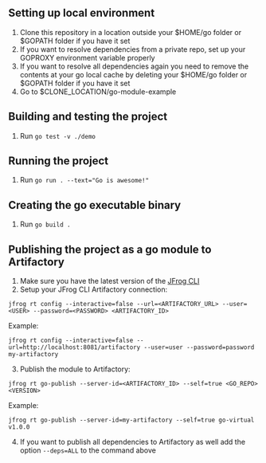 ## Setting up local environment

1. Clone this repository in a location outside your $HOME/go folder or $GOPATH folder if you have it set
2. If you want to resolve dependencies from a private repo, set up your GOPROXY environment variable properly
3. If you want to resolve all dependencies again you need to remove the contents at your go local cache by deleting your $HOME/go folder or $GOPATH folder if you have it set
4. Go to $CLONE_LOCATION/go-module-example

## Building and testing the project

1. Run `go test -v ./demo`

## Running the project

1. Run `go run . --text="Go is awesome!"`

## Creating the go executable binary

1. Run `go build .` 

## Publishing the project as a go module to Artifactory

1. Make sure you have the latest version of the [JFrog CLI](https://jfrog.com/getcli/)
2. Setup your JFrog CLI Artifactory connection: 

```
jfrog rt config --interactive=false --url=<ARTIFACTORY_URL> --user=<USER> --password=<PASSWORD> <ARTIFACTORY_ID>
```

Example:

```
jfrog rt config --interactive=false --url=http://localhost:8081/artifactory --user=user --password=password my-artifactory
```

3. Publish the module to Artifactory:

```
jfrog rt go-publish --server-id=<ARTIFACTORY_ID> --self=true <GO_REPO> <VERSION> 
```

Example:

```
jfrog rt go-publish --server-id=my-artifactory --self=true go-virtual v1.0.0
```

4. If you want to publish all dependencies to Artifactory as well add the option `--deps=ALL` to the command above
